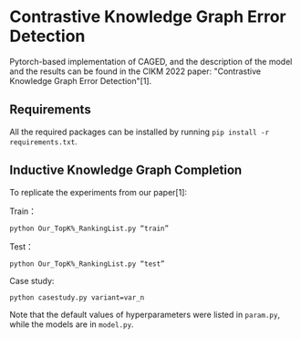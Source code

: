 # Contrastive Knowledge Graph Error Detection
Pytorch-based implementation of CAGED, and the description of the model and the results can be found in the CIKM 2022 paper: "Contrastive Knowledge Graph Error Detection"[1].

## Requirements

All the required packages can be installed by running `pip install -r requirements.txt`.

## Inductive Knowledge Graph Completion

To replicate the experiments from our paper[1]:

Train：

`python Our_TopK%_RankingList.py “train”`


Test：

`python Our_TopK%_RankingList.py “test”`


Case study:

`python casestudy.py variant=var_n`


Note that the default values of hyperparameters were listed in `param.py`, while the models are in `model.py`.
